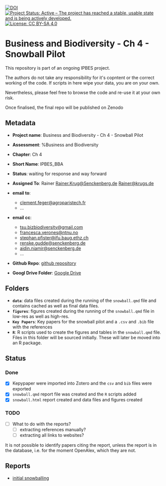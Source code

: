 [![DOI](https://zenodo.org/badge/DOI/99.9999/zenodo.9999999.svg)](https://doi.org/99.9999/zenodo.9999999)
[![Project Status: Active – The project has reached a stable, usable state and is being actively developed.](https://www.repostatus.org/badges/latest/active.svg)](https://www.repostatus.org/#active)
[![License: CC BY-SA 4.0](https://img.shields.io/badge/License-CC_BY--SA_4.0-lightgrey.svg)](https://creativecommons.org/licenses/by-sa/4.0/)
# Business and Biodiversity - Ch 4 - Snowball Pilot
This repository is part of an ongoing IPBES project.

The authors do not take any responsibility for it's copntent or the correct working of the code. If scripts in here wipe your data, you are on your own.

Nevertheless, please feel free to browse the code and re-use it at your own risk.

Once finalised, the final repo will be published on Zenodo

## Metadata

- **Project name**: Business and Biodiversity - Ch 4 - Snowball Pilot
- **Assessment**: %Business and Biodiversity
- **Chapter**: Ch 4
- **Short Name**: IPBES_BBA

- **Status**: waiting for response and way forward

- **Assigned To**: Rainer <Rainer.Krug@Senckenberg.de> <Rainer@krugs.de>

- **email to**:
  - <clement.feger@agroparistech.fr>
  - ...
- **email cc**:
  - <tsu.bizbiodiversity@gmail.com>
  - <francesca.verones@ntnu.no>
  - <stephan.pfister@ifu.baug.ethz.ch>
  - <renske.gudde@senckenberg.de>
  - <aidin.niamir@senckenberg.de>
  - ...

- **Github Repo**: [github repository](https://github.com/rkrug/IPBES_BBA_Ch4_Snowball_Pilot_1)
- **Googl Drive Folder**: [Google Drive](<https://drive.google.com/drive/folders/12pNDoJEZFdjXgg6xh6c8INwdLUI-_Okw?usp=share_link>)

## Folders

- **`data`**: data files created during the running of the `snowball.qmd` file and contains cached as well as final data files.
- **`figures`**: figures created during the running of the `snowball.qmd` file in low-res as well as high-res.
- **`Key Papers`**: Key papers for the snowball pilot and a `.csv` and `.bib` file with the references
- **`R`**: R scripts used to create the figures and tables in the `snowball.qmd` file. Files in this folder will be sourced initially. These will later be moved into an R package.

## Status
### Done
- [x] Kepypaper were imported into Zotero and the `csv` and `bib` files were exported
- [x] `snowball.qmd` report file was created and the `R` scripts added
- [x] `snowball.html` report created and data files and figures created

### TODO

- [ ] What to do with the reports?
  - [ ] extracting references manually?
  - [ ] extracting all links to websites?

It is not possible to identify papers citing the report, unless the report is in the database, i.e. for the moment OpenAlex, which they are not.

## Reports

- [initial snowballing](snowball.html)
